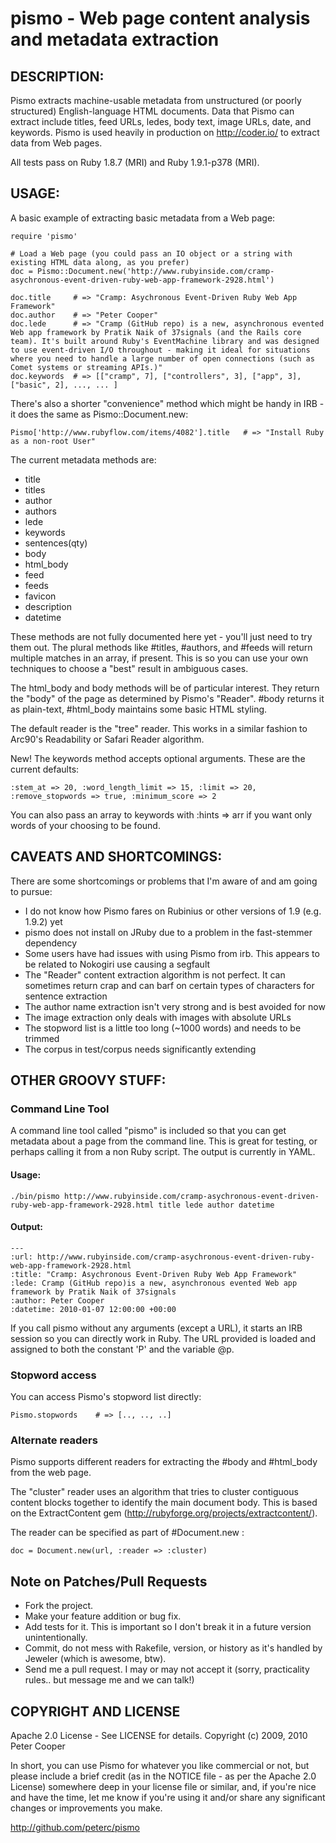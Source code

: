 # pismo - Web page content analysis and metadata extraction

## DESCRIPTION:

Pismo extracts machine-usable metadata from unstructured (or poorly structured) English-language HTML documents.
Data that Pismo can extract include titles, feed URLs, ledes, body text, image URLs, date, and keywords.
Pismo is used heavily in production on http://coder.io/ to extract data from Web pages.

All tests pass on Ruby 1.8.7 (MRI) and Ruby 1.9.1-p378 (MRI).

## USAGE:

A basic example of extracting basic metadata from a Web page:

    require 'pismo'
    
    # Load a Web page (you could pass an IO object or a string with existing HTML data along, as you prefer)
    doc = Pismo::Document.new('http://www.rubyinside.com/cramp-asychronous-event-driven-ruby-web-app-framework-2928.html')
    
    doc.title     # => "Cramp: Asychronous Event-Driven Ruby Web App Framework"
    doc.author    # => "Peter Cooper"
    doc.lede      # => "Cramp (GitHub repo) is a new, asynchronous evented Web app framework by Pratik Naik of 37signals (and the Rails core team). It's built around Ruby's EventMachine library and was designed to use event-driven I/O throughout - making it ideal for situations where you need to handle a large number of open connections (such as Comet systems or streaming APIs.)"
    doc.keywords  # => [["cramp", 7], ["controllers", 3], ["app", 3], ["basic", 2], ..., ... ]
    
There's also a shorter "convenience" method which might be handy in IRB - it does the same as Pismo::Document.new:

    Pismo['http://www.rubyflow.com/items/4082'].title   # => "Install Ruby as a non-root User"
    
The current metadata methods are:

* title
* titles
* author
* authors
* lede
* keywords
* sentences(qty)
* body
* html_body
* feed
* feeds
* favicon
* description
* datetime

These methods are not fully documented here yet - you'll just need to try them out. The plural methods like #titles, #authors, and #feeds will return multiple matches in an array, if present. This is so you can use your own techniques to choose a "best" result in ambiguous cases.

The html_body and body methods will be of particular interest. They return the "body" of the page as determined by Pismo's "Reader". #body returns it as plain-text, #html_body maintains some basic HTML styling.

The default reader is the "tree" reader. This works in a similar fashion to Arc90's Readability or Safari Reader algorithm.

New! The keywords method accepts optional arguments. These are the current defaults:

    :stem_at => 20, :word_length_limit => 15, :limit => 20, :remove_stopwords => true, :minimum_score => 2
    
You can also pass an array to keywords with :hints => arr if you want only words of your choosing to be found.
    
## CAVEATS AND SHORTCOMINGS:

There are some shortcomings or problems that I'm aware of and am going to pursue:

* I do not know how Pismo fares on Rubinius or other versions of 1.9 (e.g. 1.9.2) yet
* pismo does not install on JRuby due to a problem in the fast-stemmer dependency
* Some users have had issues with using Pismo from irb. This appears to be related to Nokogiri use causing a segfault
* The "Reader" content extraction algorithm is not perfect. It can sometimes return crap and can barf on certain types of characters for sentence extraction
* The author name extraction isn't very strong and is best avoided for now
* The image extraction only deals with images with absolute URLs
* The stopword list is a little too long (~1000 words) and needs to be trimmed
* The corpus in test/corpus needs significantly extending

## OTHER GROOVY STUFF:
        
### Command Line Tool

A command line tool called "pismo" is included so that you can get metadata about a page from the command line. This is
great for testing, or perhaps calling it from a non Ruby script. The output is currently in YAML.

#### Usage: 

    ./bin/pismo http://www.rubyinside.com/cramp-asychronous-event-driven-ruby-web-app-framework-2928.html title lede author datetime
    
#### Output:

    --- 
    :url: http://www.rubyinside.com/cramp-asychronous-event-driven-ruby-web-app-framework-2928.html
    :title: "Cramp: Asychronous Event-Driven Ruby Web App Framework"
    :lede: Cramp (GitHub repo)is a new, asynchronous evented Web app framework by Pratik Naik of 37signals
    :author: Peter Cooper
    :datetime: 2010-01-07 12:00:00 +00:00
    
If you call pismo without any arguments (except a URL), it starts an IRB session so you can directly work in Ruby. The URL provided is loaded
and assigned to both the constant 'P' and the variable @p.

### Stopword access

You can access Pismo's stopword list directly:

    Pismo.stopwords    # => [.., .., ..]

### Alternate readers

Pismo supports different readers for extracting the #body and #html_body from the web page.

The "cluster" reader uses an algorithm that tries to cluster contiguous content blocks together to identify the main document body.  This is based on the ExtractContent gem (http://rubyforge.org/projects/extractcontent/).

The reader can be specified as part of #Document.new :

    doc = Document.new(url, :reader => :cluster)


## Note on Patches/Pull Requests
 
* Fork the project.
* Make your feature addition or bug fix.
* Add tests for it. This is important so I don't break it in a future version unintentionally.
* Commit, do not mess with Rakefile, version, or history as it's handled by Jeweler (which is awesome, btw).
* Send me a pull request. I may or may not accept it (sorry, practicality rules.. but message me and we can talk!)

## COPYRIGHT AND LICENSE

Apache 2.0 License - See LICENSE for details.
Copyright (c) 2009, 2010 Peter Cooper

In short, you can use Pismo for whatever you like commercial or not, but please include a brief credit (as in the NOTICE file - as per the Apache 2.0 License) somewhere deep in your license file or similar, and, if you're nice and have the time, let me know if you're using it and/or share any significant changes or improvements you make.

http://github.com/peterc/pismo
